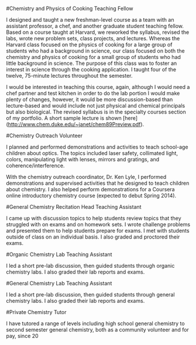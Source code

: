 #Chemistry and Physics of Cooking Teaching Fellow

I designed and taught a new freshman-level course as a team with an assistant professor, a chef, and another graduate student teaching fellow. Based on a course taught at Harvard, we reworked the syllabus, revised the labs, wrote new problem sets, class projects, and lectures. Whereas the Harvard class focused on the physics of cooking for a large group of students who had a background in science, our class focused on both the chemistry and physics of cooking for a small group of students who had little background in science. The purpose of this class was to foster an interest in science through the cooking application. I taught four of the twelve, 75-minute lectures throughout the semester. 

I would be interested in teaching this course, again, although I would need a chef partner and test kitchen in order to do the lab portion I would make plenty of changes, however, it would be more discussion-based than lecture-based and would include not just physical and chemical principals but also biological. The revised syllabus is in the specialty courses section of my portfolio. A short sample lecture is shown [here] (http://www.chem.duke.edu/~janet/chem89Preview.pdf).

#Chemistry Outreach Volunteer

I planned and performed demonstrations and activities to teach school-age children about optics. The topics included laser safety, collimated light, colors, manipulating light with lenses, mirrors and gratings, and coherence/interference.

With the chemistry outreach coordinator, Dr. Ken Lyle, I performed demonstrations and supervised activities that he designed to teach children about chemistry. I also helped perform demonstrations for a Coursera online introductory chemistry course (expected to debut Spring 2014). 

#General Chemistry Recitation Head Teaching Assistant

I came up with discussion topics to help students review topics that they struggled with on exams and on homework sets. I wrote challenge problems and presented them to help students prepare for exams. I met with students outside of class on an individual basis. I also graded and proctored their exams.

#Organic Chemistry Lab Teaching Assistant

I led a short pre-lab discussion, then guided students through organic chemistry labs. I also graded their lab reports and exams.

#General Chemistry Lab Teaching Assistant

I led a short pre-lab discussion, then guided students through general chemistry labs. I also graded their lab reports and exams.

#Private Chemistry Tutor

I have tutored a range of levels including high school general chemistry to second semester general chemistry, both as a community volunteer and for pay, since 20
